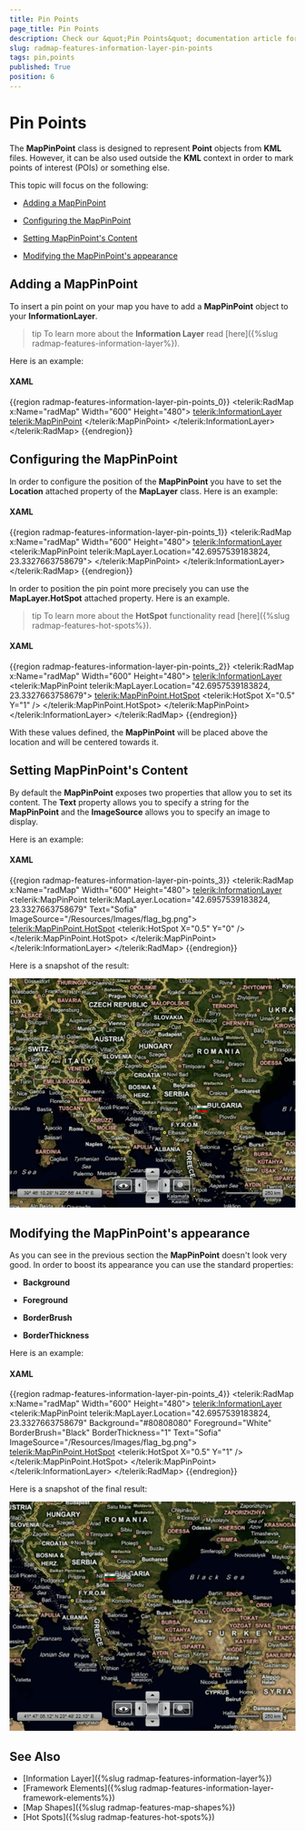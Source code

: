 ```yaml
---
title: Pin Points
page_title: Pin Points
description: Check our &quot;Pin Points&quot; documentation article for the RadMap WPF control.
slug: radmap-features-information-layer-pin-points
tags: pin,points
published: True
position: 6
---
```


# Pin Points

The __MapPinPoint__ class is designed to represent __Point__ objects from __KML__ files. However, it can be also used outside the __KML__ context in order to mark points of interest (POIs) or something else.      

This topic will focus on the following:

* [Adding a MapPinPoint](#adding-a-mappinpoint)

* [Configuring the MapPinPoint](#configuring-the-mappinpoint)

* [Setting MapPinPoint's Content](#setting-mappinpoints-content)

* [Modifying the MapPinPoint's appearance](#modifying-the-mappinpoints-appearance)

## Adding a MapPinPoint

To insert a pin point on your map you have to add a __MapPinPoint__ object to your __InformationLayer__.        

>tip To learn more about the __Information Layer__ read [here]({%slug radmap-features-information-layer%}).          

Here is an example:

#### __XAML__
{{region radmap-features-information-layer-pin-points_0}}
	<telerik:RadMap x:Name="radMap"
	                Width="600"
	                Height="480">
	    <telerik:InformationLayer>
	        <telerik:MapPinPoint>
	        </telerik:MapPinPoint>
	    </telerik:InformationLayer>
	</telerik:RadMap>
{{endregion}}

## Configuring the MapPinPoint

In order to configure the position of the __MapPinPoint__ you have to set the __Location__ attached property of the __MapLayer__ class. Here is an example:        

#### __XAML__
{{region radmap-features-information-layer-pin-points_1}}
	<telerik:RadMap x:Name="radMap"
	                Width="600"
	                Height="480">
	    <telerik:InformationLayer>
	        <telerik:MapPinPoint telerik:MapLayer.Location="42.6957539183824, 23.3327663758679">
	        </telerik:MapPinPoint>
	    </telerik:InformationLayer>
	</telerik:RadMap>
{{endregion}}

In order to position the pin point more precisely you can use the __MapLayer.HotSpot__ attached property. Here is an example.        

>tip To learn more about the __HotSpot__ functionality read [here]({%slug radmap-features-hot-spots%}).          

#### __XAML__
{{region radmap-features-information-layer-pin-points_2}}
	<telerik:RadMap x:Name="radMap"
	                Width="600"
	                Height="480">
	    <telerik:InformationLayer>
	        <telerik:MapPinPoint telerik:MapLayer.Location="42.6957539183824, 23.3327663758679">
	            <telerik:MapPinPoint.HotSpot>
	                <telerik:HotSpot X="0.5"
	                                    Y="1" />
	            </telerik:MapPinPoint.HotSpot>
	        </telerik:MapPinPoint>
	    </telerik:InformationLayer>
	</telerik:RadMap>
{{endregion}}

With these values defined, the __MapPinPoint__ will be placed above the location and will be centered towards it.        

## Setting MapPinPoint's Content

By default the __MapPinPoint__ exposes two properties that allow you to set its content. The __Text__ property allows you to specify a string for the __MapPinPoint__ and the __ImageSource__ allows you to specify an image to display.       

Here is an example:

#### __XAML__
{{region radmap-features-information-layer-pin-points_3}}
	<telerik:RadMap x:Name="radMap"
	                Width="600"
	                Height="480">
	    <telerik:InformationLayer>
	        <telerik:MapPinPoint telerik:MapLayer.Location="42.6957539183824, 23.3327663758679"
	                                Text="Sofia"
	                                ImageSource="/Resources/Images/flag_bg.png">
	            <telerik:MapPinPoint.HotSpot>
	                <telerik:HotSpot X="0.5"
	                                    Y="0" />
	            </telerik:MapPinPoint.HotSpot>
	        </telerik:MapPinPoint>
	    </telerik:InformationLayer>
	</telerik:RadMap>
{{endregion}}

Here is a snapshot of the result:

![](images/RadMap_Features_PinPoints_01.png)

## Modifying the MapPinPoint's appearance

As you can see in the previous section the __MapPinPoint__ doesn't look very good. In order to boost its appearance you can use the standard properties:        

* __Background__

* __Foreground__

* __BorderBrush__

* __BorderThickness__

Here is an example:

#### __XAML__
{{region radmap-features-information-layer-pin-points_4}}
	<telerik:RadMap x:Name="radMap"
	                Width="600"
	                Height="480">
	    <telerik:InformationLayer>
	        <telerik:MapPinPoint telerik:MapLayer.Location="42.6957539183824, 23.3327663758679"
	                                Background="#80808080"
	                                Foreground="White"
	                                BorderBrush="Black"
	                                BorderThickness="1"
	                                Text="Sofia"
	                                ImageSource="/Resources/Images/flag_bg.png">
	            <telerik:MapPinPoint.HotSpot>
	                <telerik:HotSpot X="0.5"
	                                    Y="1" />
	            </telerik:MapPinPoint.HotSpot>
	        </telerik:MapPinPoint>
	    </telerik:InformationLayer>
	</telerik:RadMap>
{{endregion}}

Here is a snapshot of the final result:

![](images/RadMap_Features_PinPoints_02.png)

## See Also
 * [Information Layer]({%slug radmap-features-information-layer%})
 * [Framework Elements]({%slug radmap-features-information-layer-framework-elements%})
 * [Map Shapes]({%slug radmap-features-map-shapes%})
 * [Hot Spots]({%slug radmap-features-hot-spots%})